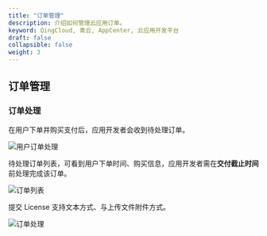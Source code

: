 ```yaml
---
title: "订单管理"
description: 介绍如何管理云应用订单。
keyword: QingCloud, 青云, AppCenter, 云应用开发平台
draft: false
collapsible: false
weight: 3
---
```


## 订单管理

### 订单处理

在用户下单并购买支付后，应用开发者会收到待处理订单。

![用户订单处理](/appcenter/dev-platform/platform-manage/_image/order-manager.png)

待处理订单列表，可看到用户下单时间、购买信息，应用开发者需在**交付截止时间**前处理完成该订单。

![订单列表](/appcenter/dev-platform/platform-manage/_image/order-list.png)

提交 License 支持文本方式、与上传文件附件方式。

![订单处理](/appcenter/dev-platform/platform-manage/_image/order-proc.png)
